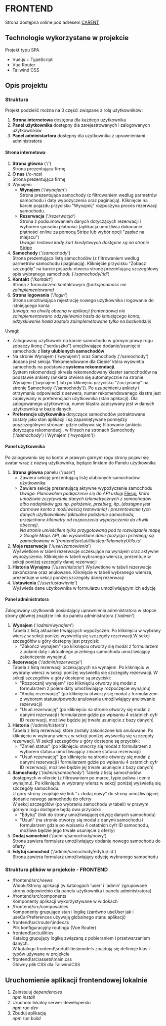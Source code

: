 # FRONTEND

  Strona dostępna online pod adresem [CARENT](https://yellow-ground-02ec85703.6.azurestaticapps.net/)

## Technologie wykorzystane w projekcie
Projekt typu SPA.
  * Vue.js + TypeScript
  * Vue Router
  * Tailwind CSS

## Opis projektu

### Struktura

Projekt podzielić można na 3 częśći związane z rolą użytkowników:

  1. **Strona internetowa** dostępna dla każdego użytkownika
  2. **Panel użytkownika** dostępny dla zarejestrowanych i zalogowanych użytkowników
  3. **Panel administartora** dostępny dla użytkownika z uprawnieniami administratora

#### Strona internetowa

  1. **Strona główna** ('/')  
    Strona prezentująca firmę
  2. **O nas** (/_o-nas_)  
    Strona prezentująca firmę
  3. Wynajem
      - **Wynajem** ('/_wynajem'_)  
      Strona prezentująca samochody (z filtrowaniem według parmetrów samochodu i daty wypożyczenia oraz paginacją). Kliknięcie na karcie pojazdu przycisku "Wynajmij" rozpoczyna proces rezerwacji samochodu.  
      - **Rezerwacja** ('/_rezerwacja'_)  
      Strona z podsumowaniem danych dotyczących rezerwacji i wyborem sposobu płatności (aplikacja umożliwia dokonanie płatności online za pomocą Stripe lub wybór opcji "zapłać na miejscu")  
      _Uwaga: testowe kody kart kredytowych dostępne są na stronie_ [Stripe](https://docs.stripe.com/testing)
  4. **Samochody** ('/_samochody_')  
    Strona prezentująca listę samochodów (z filtrowaniem według parmetrów samochodu i paginacją). Kliknięcie przycisku "Zobacz szczegóły" na karcie pojazdu otwiera stronę prezentującą szczegółowy opis wybranego samochodu ('/_samochody_/_:id_')
  5. **Kontakt** ('/_kontakt_')  
    Strona z formularzem kontaktowym _(funkcjonalność nie zaimplementowana)_
  6. **Strona logowania** ('/_login_')  
    Strona umożliwiająca rejestrację nowego użytkownika i logowanie do istniejącego konta  
    _(uwaga: na chwilę obecną w aplikacji frontendowej nie zaimplementowano odzyskiwania hasła do istniejącego konta, odzyskiwanie hasła zostało zaimplemetowane tylko na backendzie)_

  Uwagi:
  - Zalogowany użytkownik na karcie samochodu w górnym prawy rogu zobaczy ikonę ("serduszko") umożliwiające dodanie/usunięcie samochodu z **listy ulubionych samochodów**
  - Na stronie Wynajem ('/wynajem') oraz Samochody ('/samochody') dodana jest sekcja 'Rekomendowane dla Ciebie' która wyświetla samochody na podstawie **systemu rekomendacji**.  
  System rekomendacji określa rekomendowany klaster samochodów na podstawie ankiety (ankieta otwiera się automatycznie na stronie Wynajem ('/wynajem') lub po kliknięciu przycisku "Zaczynamy" na stronie Samochody ('/samochody')). Po uzupełnieniu ankiety i otrzymaniu odpowiedzi z serwera, numer rekomendowanego klastra jest zapisywany w preferencjach użytkownika (stan aplikacji). Dla zalogowanego użytkownika, numer klastra zapisywany jest w danych użytkownika w bazie danych.
  - **Preferencje użytkownika** dotyczące samochodów potraktowane zostały jako stan aplikacji i są zapamiętywane pomiędzy poszczególnymi stronami gdzie odbywa się filtrowanie (ankieta dotycząca rekomendacji, w filtrach na stronach Samochody ('/_samochody_') i Wynajem ('/_wynajem'_))

#### Panel użytkownika

Po zalogowaniu się na konto w prawym górnym rogu strony pojawi się avatar wraz z nazwą użytkownika, będące linkiem do Panelu użytkownika

  1. **Strona główna** panelu ('/_user_')  
      - Zawiera sekcję prezentującą listę ulubionych samochodów użytkownika
      - Zawiera sekcję prezentującą aktywne wypożyczenie samochodu
      _Uwaga: Planowałem podłączenie się do API usługi_ [Flespi](https://flespi.com)_, która umożliwia zczytywanie danych telemetrycznych z samochodów albo nadajników gps np. położenie, przebieg, itp..(dostępne jest darmowe konto z możliwością testowania) i prezentowanie tych danych użytkownikowi (aktualne położenie samochodu, przejechane kilometry od rozpoczecia wypożyczenia do chwili obecnej).  
      Na stronie umieściłem tylko przygotowaną pod to rozwiązanie mapę z Google Maps API, ale wyświetlane dane (pozycja i przebieg) są zamockowane w 'frontend\src\utilities\carTelemetryUtils.ts'_
  2. **Moje rezerwacje** ('/_user_/_zamowienia_')  
    Wyświetlone w tabeli rezerwacje oczekujące na wynajem oraz aktywne wypożyczenia. Kliknięcie w tabeli wybranego wiersza, prezentuje w sekcji poniżej szczegóły danej rezerwacji
  3. **Historia Wynajmu** ('/_user_/_historia_')
    Wyśwetlone w tabeli rezerwacje zakończone oraz anulowane. Kliknięcie w tabeli wybranego wiersza, prezentuje w sekcji poniżej szczegóły danej rezerwacji
  4. **Ustawienia** ('/_user_/_ustawienia_')  
    Wyświetla dane użytkownika w formularzu umożliwiającym ich edycję

#### Panel administratora

Zalogowany użytkownik posiadający uprawnienia administratora w stopce strony głównej znajdzie link do panelu administratora ('/_admin_')

  1. **Wynajem** ('/_admin_/_wynajem_')  
    Tabela z listą aktualnie trwających wypożyczeń. Po kliknięciu w wybrany wiersz w sekcji poniżej wyświetlą się szczegóły rezerwacji.W sekcji szczegółów u góry dostepny jest przycisk:
      - "Zakończ wynajem" (po kliknięciu otworzy się modal z formularzem z polami daty i aktualnego przebiegu samochodu umożliwiający zakończenie wynajmu)
  2. **Rezerwacje** ('/_admin_/_rezerwacje_')  
    Tabela z listą rezerwacji oczekujących na wynajem. Po kliknięciu w wybrany wiersz w sekcji poniżej wyświetlą się szczegóły rezerwacji. W sekcji szczegółów u góry dostepne są przyciski:
      - "Rozpocznij wynajem" (po kliknięciu otworzy się modal z formularzem z polem daty umożliwiający rozpoczęcie wynajmu)
      - "Anuluj rezerwację" (po kliknięciu otworzy się modal z formularzem z wyborem statusu/powodu anulowania umożliwiający anulowanie rezerwacji)
      - "Usuń rezerwację" (po kliknięciu na stronie otworzy się modal z danymi rezerwacji i formularzem gdzie po wpisaniu 4 ostatnich cyfr ID rezerwacji, możliwe będzie jej trwałe usunięcie z bazy danych)
  3. **Historia** ('/_admin_/_historia_')  
    Tabela z listą rezerwacji które zostały zakończone lub anulowane. Po kliknięciu w wybrany wiersz w sekcji poniżej wyświetlą się szczegóły rezerwacji.
    W sekcji szczegółów u góry dostepne są przyciski:
      - "Zmień status" (po kliknięciu otworzy się modal z formularzem z wyborem statusu umożliwiający zmianę statusu rezerwacji)
      - "Usuń rezerwację" (po kliknięciu na stronie otworzy się modal z danymi rezerwacji i formularzem gdzie po wpisaniu 4 ostatnich cyfr ID rezerwacji, możliwe będzie jej trwałe usunięcie z bazy danych)
  4. **Samochody** ('/_admin_/_samochody_') 
      Tabela z listą samochodów dostępnych w ofercie (z filtrowaniem po marce, typie paliwa i cenie wynajmu). Po kliknięciu w wybrany wiersz w sekcji poniżej wyświetlą się szczegóły samochodu.  
      U góry strony znajduje się link "+ dodaj nowy" do strony umożliwiającej dodanie nowego samochodu do oferty  
      W sekcj szczegółów (po wybraniu samochodu w tabeli) w prawym górnym rogu dostępne będą dwa przyciski:
        - "Edytuj" (link do strony umożliwiającej edycję danych samochodu)
        - "Usuń" (na stronie otworzy się modal z danymi samochodu i formularzem gdzie po wpisaniu 4 ostatnich cyfr ID samochodu, możliwe będzie jego trwałe usunięcie z oferty)
  5. **Dodaj samochód** ('/admin/samochody/nowy')  
    Strona zawiera formularz umożliwiający dodanie nowego samochodu do oferty
  6. **Edytuj samochód** ('/admin/samochody/edytuj/:id')  
    Strona zawiera formularz umożliwiający edycję wybranego samochodu

### Struktura plików w projekcie - FRONTEND
  * /frontend/src/views  
    Widoki/Strony aplikacji (w katalogach 'user' i 'admin' zgrupowane strony odpowiednio dla panelu użytkownika i panelu administratora)
  * /frontend/src/components  
    Komponenty aplikacji wykorzystywane w widokach
  * /frontend/src/composables  
    Komponenty grupujące stan i logikę (zarówno useUser jak i useCarPreferences używają globalnego stanu aplikacji)
  * frontend\src\router\index.ts  
    Plik konfiguracyjny routingu (Vue Router)
  * frontend\src\utilities  
    Katalog grupujący logikę związaną z pobieraniem i przetwarzaniem danych.  
    W katalogu frontend\src\utilities\models znajdują się definicje klas i typów używane w projekcie
  * frontend\src\assets\main.css  
    Główny plik CSS dla TailwindCSS


## Uruchomienie aplikacji frontendowej lokalnie
1. Zainstaluj _dependencies_  
  _npm install_
2. Uruchom lokalny serwer deweloperski  
  _npm run dev_
3. Zbuduj aplikację  
  _npm run build_
